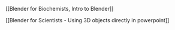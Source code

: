 [[Blender for Biochemists, Intro to Blender]]

[[Blender for Scientists - Using 3D objects directly in powerpoint]]
